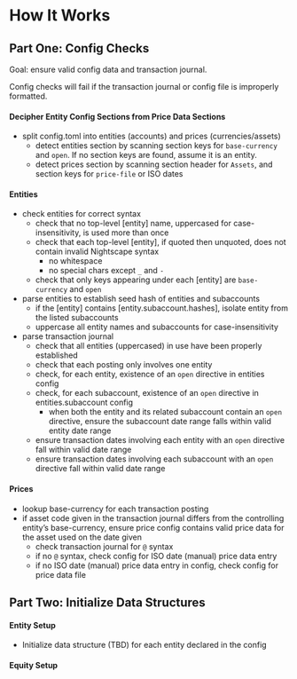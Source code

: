 How It Works
============

Part One: Config Checks
-----------------------

Goal: ensure valid config data and transaction journal.

Config checks will fail if the transaction journal or config file is
improperly formatted.

#### Decipher Entity Config Sections from Price Data Sections

- split config.toml into entities (accounts) and prices
  (currencies/assets)
  - detect entities section by scanning section keys for `base-currency`
    and `open`. If no section keys are found, assume it is an entity.
  - detect prices section by scanning section header for `Assets`,
    and section keys for `price-file` or ISO dates

#### Entities

- check entities for correct syntax
  - check that no top-level [entity] name, uppercased for
    case-insensitivity, is used more than once
  - check that each top-level [entity], if quoted then unquoted, does
    not contain invalid Nightscape syntax
      - no whitespace
      - no special chars except `_` and `-`
  - check that only keys appearing under each [entity] are `base-currency`
    and `open`
- parse entities to establish seed hash of entities and subaccounts
  - if the [entity] contains [entity.subaccount.hashes], isolate entity
    from the listed subaccounts
  - uppercase all entity names and subaccounts for case-insensitivity
- parse transaction journal
  - check that all entities (uppercased) in use have been properly
    established
  - check that each posting only involves one entity
  - check, for each entity, existence of an `open` directive in
    entities config
  - check, for each subaccount, existence of an `open` directive in
    entities.subaccount config
    - when both the entity and its related subaccount contain an `open`
      directive, ensure the subaccount date range falls within valid
      entity date range
  - ensure transaction dates involving each entity with an `open`
    directive fall within valid date range
  - ensure transaction dates involving each subaccount with an `open`
    directive fall within valid date range

#### Prices

- lookup base-currency for each transaction posting
- if asset code given in the transaction journal differs from the
  controlling entity’s base-currency, ensure price config contains
  valid price data for the asset used on the date given
  - check transaction journal for `@` syntax
  - if no `@` syntax, check config for ISO date (manual) price data entry
  - if no ISO date (manual) price data entry in config, check config
    for price data file


Part Two: Initialize Data Structures
------------------------------------

#### Entity Setup

- Initialize data structure (TBD) for each entity declared in the config

#### Equity Setup
